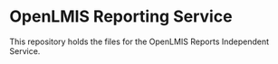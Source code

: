 # OpenLMIS Reporting Service
This repository holds the files for the OpenLMIS Reports Independent Service.